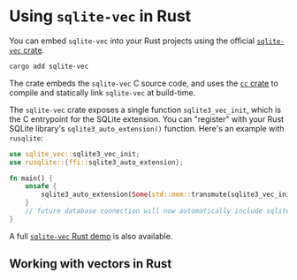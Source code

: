 # Using `sqlite-vec` in Rust

You can embed `sqlite-vec` into your Rust projects using the official
[`sqlite-vec` crate](https://crates.io/crates/sqlite-vec).

```bash
cargo add sqlite-vec
```

The crate embeds the `sqlite-vec` C source code, and uses the
[`cc` crate](https://crates.io/crates/sqlite-vec) to compile and statically link
`sqlite-vec` at build-time.

The `sqlite-vec` crate exposes a single function `sqlite3_vec_init`, which is
the C entrypoint for the SQLite extension. You can "register" with your Rust
SQLite library's `sqlite3_auto_extension()` function. Here's an example with
`rusqlite`:

```rs
use sqlite_vec::sqlite3_vec_init;
use rusqlite::{ffi::sqlite3_auto_extension};

fn main() {
    unsafe {
        sqlite3_auto_extension(Some(std::mem::transmute(sqlite3_vec_init as *const ())));
    }
    // future database connection will now automatically include sqlite-vec functions!
}
```

A full [`sqlite-vec` Rust demo](#TODO) is also available.

## Working with vectors in Rust
